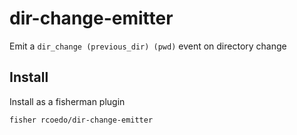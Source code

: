 # dir-change-emitter

Emit a `dir_change (previous_dir) (pwd)` event on directory change

## Install

Install as a fisherman plugin

```
fisher rcoedo/dir-change-emitter
```
